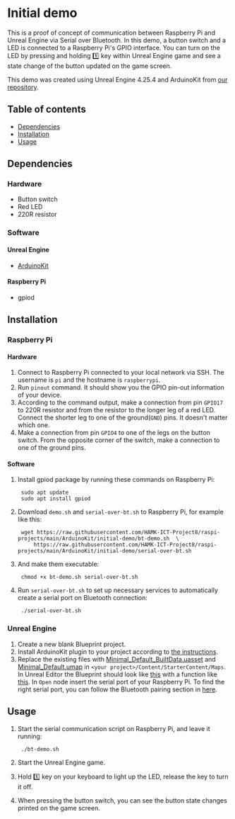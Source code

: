 # Initial demo
This is a proof of concept of communication between Raspberry Pi and Unreal
Engine via Serial over Bluetooth. In this demo, a button switch and a LED is
connected to a Raspberry Pi's GPIO interface. You can turn on the LED by
pressing and holding :one: key within Unreal Engine game and see a state change
of the button updated on the game screen.

This demo was created using Unreal Engine 4.25.4 and ArduinoKit from [our repository](https://github.com/HAMK-ICT-Project8/ArduinoKit).

## Table of contents
* [Dependencies](#dependencies)
* [Installation](#installation)
* [Usage](#usage)

## Dependencies

### Hardware
* Button switch
* Red LED
* 220R resistor

### Software

#### Unreal Engine
* [ArduinoKit](https://github.com/HAMK-ICT-Project8/ArduinoKit)

#### Raspberry Pi
* gpiod

## Installation

### Raspberry Pi

#### Hardware
1. Connect to Raspberry Pi connected to your local network via SSH. The
   username is `pi` and the hostname is `raspberrypi`.
2. Run `pinout` command. It should show you the GPIO pin-out information of
   your device.
3. According to the command output, make a connection from pin `GPIO17` to 220R
   resistor and from the resistor to the longer leg of a red LED. Connect the
   shorter leg to one of the ground(`GND`) pins. It doesn't matter which one.
4. Make a connection from pin `GPIO4` to one of the legs on the button switch.
   From the opposite corner of the switch, make a connection to one of the
   ground pins.

#### Software
1. Install gpiod package by running these commands on Raspberry Pi:
		
		sudo apt update
		sudo apt install gpiod
		
2. Download `demo.sh` and `serial-over-bt.sh` to Raspberry Pi, for example like this: 
		
		wget https://raw.githubusercontent.com/HAMK-ICT-Project8/raspi-projects/main/ArduinoKit/initial-demo/bt-demo.sh  \
			https://raw.githubusercontent.com/HAMK-ICT-Project8/raspi-projects/main/ArduinoKit/initial-demo/serial-over-bt.sh
		
3. And make them executable:
		
		chmod +x bt-demo.sh serial-over-bt.sh
		
4. Run `serial-over-bt.sh` to set up necessary services to automatically create
   a serial port on Bluetooth connection:
		
		./serial-over-bt.sh
		

### Unreal Engine
1. Create a new blank Blueprint project.
2. Install ArduinoKit plugin to your project according to [the
   instructions](https://github.com/HAMK-ICT-Project8/ArduinoKit#how-to-use-it).
3. Replace the existing files with
   [Minimal_Default_BuiltData.uasset](./Minimal_Default_BuiltData.uasset) and
   [Minimal_Default.umap](./Minimal_Default.umap) in `<your
   project>/Content/StarterContent/Maps`. In Unreal Editor the Blueprint should
   look like [this](./Minimal_Default.png) with a function like
   [this](./ReadSerial.png).  In `Open` node insert the serial port of your
   Raspberry Pi. To find the right serial port, you can follow the Bluetooth
   pairing section in
   [here](https://github.com/HAMK-ICT-Project8/arduino-projects/tree/main/Cluster%20Communication%20Port/Ambient%20LED%20via%20BT#usage).

## Usage

1. Start the serial communication script on Raspberry Pi, and leave it running:

		./bt-demo.sh

2. Start the Unreal Engine game.
3. Hold :one: key on your keyboard to light up the LED, release the key to turn
   it off.
4. When pressing the button switch, you can see the button state changes
   printed on the game screen.
